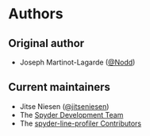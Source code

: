# Authors

## Original author

* Joseph Martinot-Lagarde ([@Nodd](http://github.com/Nodd))


## Current maintainers

* Jitse Niesen ([@jitseniesen](https://github.com/jitseniesen))
* The [Spyder Development Team](https://github.com/spyder-ide)
* The [spyder-line-profiler Contributors](https://github.com/spyder-ide/spyder-line-profiler/graphs/contributors)
